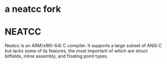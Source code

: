 # a neatcc fork

NEATCC
======

Neatcc is an ARM/x86(-64) C compiler.  It supports a large subset of
ANSI C but lacks some of its features, the most important of which are
struct bitfields, inline assembly, and floating point types.
